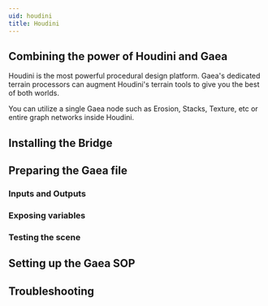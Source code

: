 ```yaml
---
uid: houdini
title: Houdini
---
```


## Combining the power of Houdini and Gaea

Houdini is the most powerful procedural design platform. Gaea's dedicated terrain processors can augment Houdini's terrain tools to give you the best of both worlds.

You can utilize a single Gaea node such as Erosion, Stacks, Texture, etc or entire graph networks inside Houdini.

## Installing the Bridge

## Preparing the Gaea file

### Inputs and Outputs

### Exposing variables

### Testing the scene

## Setting up the Gaea SOP

## Troubleshooting